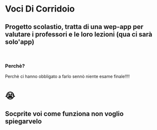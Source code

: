<h1>Voci Di Corridoio</h1>
<h2>Progetto scolastio, tratta di una wep-app per valutare i professori e le loro lezioni (qua ci sarà solo'app)</h2>
<br>
<h3>Perchè?</h3>
<p>Perchè ci hanno obbligato a farlo sennò niente esame finale!!!!</p>
<h1>😭</h1>
<h2>Socprite voi come funziona non voglio spiegarvelo</h2>
